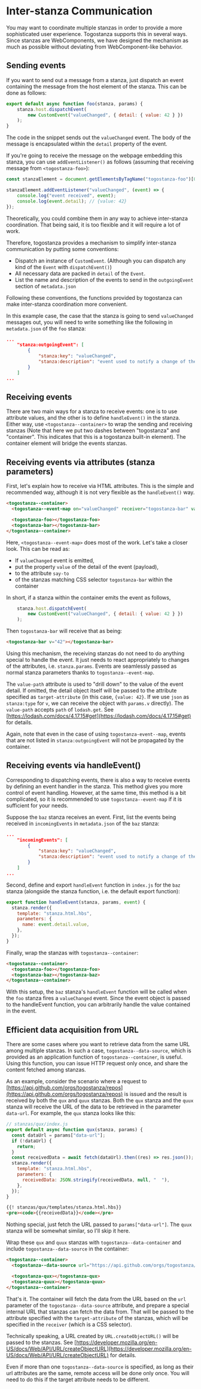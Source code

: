 # Inter-stanza Communication

You may want to coordinate multiple stanzas in order to provide a more sophisticated user experience. Togostanza supports this in several ways. Since stanzas are WebComponents, we have designed the mechanism as much as possible without deviating from WebComponent-like behavior.

## Sending events

If you want to send out a message from a stanza, just dispatch an event containing the message from the host element of the stanza. This can be done as follows:

```javascript
export default async function foo(stanza, params) {
    stanza.host.dispatchEvent(
        new CustomEvent("valueChanged", { detail: { value: 42 } })
    );
}
```

The code in the snippet sends out the `valueChanged` event. The body of the message is encapsulated within the `detail` property of the event.

If you're going to receive the message on the webpage embedding this stanza, you can use `addEventListener()` as follows (assuming that receiving message from `<togostanza-foo>`):

```javascript
const stanzaElement = document.getElementsByTagName("togostanza-foo")[0];

stanzaElement.addEventListener("valueChanged", (event) => {
    console.log("event received", event);
    console.log(event.detail); // {value: 42}
});
```

Theoretically, you could combine them in any way to achieve inter-stanza coordination. That being said, it is too flexible and it will require a lot of work.

Therefore, togostanza provides a mechanism to simplify inter-stanza communication by putting some conventions:

- Dispatch an instance of `CustomEvent`. (Although you can dispatch any kind of the `Event` with `dispatchEvent()`)
- All necessary data are packed in `detail` of the `Event`.
- List the name and description of the events to send in the `outgoingEvent` section of `metadata.json`

Following these conventions, the functions provided by togostanza can make inter-stanza coordination more convenient.

In this example case, the case that the stanza is going to send `valueChanged` messages out, you will need to write something like the following in `metadata.json` of the `foo` stanza:

```json
...
    "stanza:outgoingEvent": [
        {
            "stanza:key": "valueChanged",
            "stanza:description": "event used to notify a change of the value. payload is something like {value: 42}"
        }
    ]
...
```

## Receiving events

There are two main ways for a stanza to receive events: one is to use attribute values, and the other is to define `handleEvent()` in the stanza. Either way, use `<togostanza--container>` to wrap the sending and receiving stanzas (Note that here we put two dashes between "togostanza" and "container". This indicates that this is a togostanza built-in element). The container element will bridge the events stanzas.

## Receiving events via attributes (stanza parameters)

First, let's explain how to receive via HTML attributes. This is the simple and recommended way, although it is not very flexible as the `handleEvent()` way.

```html
<togostanza--container>
  <togostanza--event-map on="valueChanged" receiver="togostanza-bar" value-path="value" target-attribute="v"></togostanza--event-map>

  <togostanza-foo></togostanza-foo>
  <togostanza-bar></togostanza-bar>
</togostanza--container>
```

Here, `<togostanza--event-map>` does most of the work. Let's take a closer look. This can be read as:

- If `valueChanged` event is emitted,
- put the property `value` of the detail of the event (payload),
- to the attribute `say-to`
- of the stanzas matching CSS selector `togostanza-bar` within the container

In short, if a stanza within the container emits the event as follows,

```javascript
    stanza.host.dispatchEvent(
        new CustomEvent("valueChanged", { detail: { value: 42 } })
    );
```

Then `togostanza-bar` will receive that as being:

```html
<togostanza-bar v="42"></togostanza-bar>
```

Using this mechanism, the receiving stanzas do not need to do anything special to handle the event. It just needs to react appropriately to changes of the attributes, i.e. `stanza.params`. Events are seamlessly passed as normal stanza parameters thanks to `togostanza--event-map`.

The `value-path` attribute is used to "drill down" to the value of the event detail. If omitted, the detail object itself will be passed to the attribute specified as `target-attribute` (in this case, `{value: 42}`. If we use `json` as `stanza:type` for `v`, we can receive the object with `params.v` directly). The `value-path` accepts `path` of `lodash.get`. See [https://lodash.com/docs/4.17.15#get](https://lodash.com/docs/4.17.15#get) for details.

Again, note that even in the case of using `togostanza-event--map`, events that are not listed in `stanza:outgoingEvent` will not be propagated by the container.

## Receiving events via handleEvent()

Corresponding to dispatching events, there is also a way to receive events by defining an event handler in the stanza. This method gives you more control of event handling. However, at the same time, this method is a bit complicated, so it is recommended to use `togostanza--event-map` if it is sufficient for your needs.

Suppose the `baz` stanza receives an event. First, list the events being received in `incomingEvents` in `metadata.json` of the `baz` stanza:

```json
...
    "incomingEvents": [
        {
            "stanza:key": "valueChanged",
            "stanza:description": "event used to notify a change of the value. payload is something like {value: 42}"
        }
    ]
...
```

Second, define and export `handleEvent` function in `index.js` for the `baz` stanza (alongside the stanza function, i.e. the default export function):

```javascript
export function handleEvent(stanza, params, event) {
  stanza.render({
    template: "stanza.html.hbs",
    parameters: {
      name: event.detail.value,
    },
  });
}
```

Finally, wrap the stanzas with `togostanza--container`:

```html
<togostanza--container>
  <togostanza-foo></togostanza-foo>
  <togostanza-baz></togostanza-baz>
</togostanza--container>
```

With this setup, the `baz` stanza's `handleEvent` function will be called when the `foo` stanza fires a `valueChanged` event. Since the event object is passed to the handleEvent function, you can arbitrarily handle the value contained in the event.

## Efficient data acquisition from URL

There are some cases where you want to retrieve data from the same URL among multiple stanzas. In such a case, `togostanza--data-source`, which is provided as an application function of `togostanza--container`, is useful. Using this function, you can issue HTTP request only once, and share the content fetched among stanzas.

As an example, consider the scenario where a request to [https://api.github.com/orgs/togostanza/repos](https://api.github.com/orgs/togostanza/repos) is issued and the result is received by both the `qux` and `quux` stanzas. Both the `qux` stanza and the `quux` stanza will receive the URL of the data to be retrieved in the parameter `data-url`. For example, the `qux` stanza looks like this:

```javascript
// stanzas/qux/index.js
export default async function qux(stanza, params) {
  const dataUrl = params["data-url"];
  if (!dataUrl) {
    return;
  }
  const receivedData = await fetch(dataUrl).then((res) => res.json());
  stanza.render({
    template: "stanza.html.hbs",
    parameters: {
      receivedData: JSON.stringify(receivedData, null, "  "),
    },
  });
}
```

```html
{{! stanzas/qux/templates/stanza.html.hbs}}
<pre><code>{{receivedData}}</code></pre>
```

Nothing special, just fetch the URL passed to `params["data-url"]`. The `quux` stanza will be somewhat similar, so I'll skip it here.

Wrap these `qux` and `quux` stanzas with `togostanza--data-container` and include `togostanza--data-source` in the container:

```html
<togostanza--container>
  <togostanza--data-source url="https://api.github.com/orgs/togostanza/repos" receiver="togostanza-qux, togostanza-quux" target-attribute="data-url"></togostanza--data-source>

  <togostanza-qux></togostanza-qux>
  <togostanza-quux></togostanza-quux>
</togostanza--container>
```

That's it. The container will fetch the data from the URL based on the `url` parameter of the `togostanza--data-source` attribute, and prepare a special internal URL that stanzas can fetch the data from. That will be passed to the attribute specified with the `target-attribute` of the stanzas, which will be specified in the `receiver` (which is a CSS selector).

Technically speaking, a URL created by `URL.createObjectURL()` will be passed to the stanzas. See [https://developer.mozilla.org/en-US/docs/Web/API/URL/createObjectURL](https://developer.mozilla.org/en-US/docs/Web/API/URL/createObjectURL) for details.

Even if more than one `togostanza--data-source` is specified, as long as their url attributes are the same, remote access will be done only once. You will need to do this if the target attribute needs to be different.
